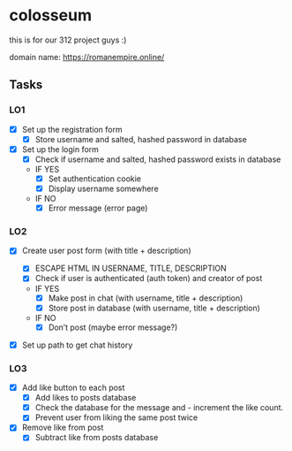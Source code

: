 # colosseum
this is for our 312 project guys :)

domain name: https://romanempire.online/

## Tasks
### LO1
- [X] Set up the registration form
    - [X] Store username and salted, hashed password in database
- [X] Set up the login form
    - [X] Check if username and salted, hashed password exists in database
    - IF YES
        - [X] Set authentication cookie
        - [X] Display username somewhere

    - IF NO
        - [X] Error message (error page)

### LO2
- [X] Create user post form (with title + description)
    - [X] ESCAPE HTML IN USERNAME, TITLE, DESCRIPTION
    - [X] Check if user is authenticated (auth token) and creator of post
    - IF YES
        - [X] Make post in chat (with username, title + description)
        - [X] Store post in database (with username, title + description)
    - IF NO
        - [X] Don’t post (maybe error message?)
- [X] Set up path to get chat history


### LO3
- [X] Add like button to each post
    - [X] Add likes to posts database
    - [X] Check the database for the message and - increment the like count. 
    - [X] Prevent user from liking the same post twice
- [X] Remove like from post
    - [X] Subtract like from posts database
